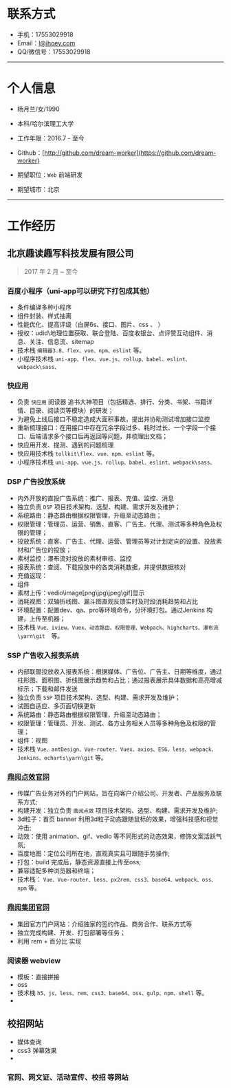 # 联系方式

- 手机：17553029918
- Email：[l@ihoey.com](l@ihoey.com)
- QQ/微信号：17553029918

---

# 个人信息

- 杨月兰/女/1990
- 本科/哈尔滨理工大学
- 工作年限：2016.7 - 至今
- Github：[http://github.com/dream-worker](https://github.com/dream-worker)

- 期望职位：`Web` 前端研发
- 期望城市：北京

---

# 工作经历

## 北京趣读趣写科技发展有限公司

> 2017 年 2 月 ~ 至今

### 百度小程序（uni-app可以研究下打包成其他）

- 条件编译多种小程序
- 组件封装、样式抽离
- 性能优化、提高评级（白屏6s、接口、图片、css 、 ）
- 授权：udid\地理位置获取、联合登陆、百度收银台、点评赞互动组件、消息、关注、信息流、sitemap
- 技术栈 `编辑器3.8、flex、vue、npm、eslint` 等。
- 小程序技术栈 `uni-app、flex、vue.js、rollup、babel、eslint、webpack\sass、`

### 快应用

- 负责 `快应用` 阅读器 追书大神项目（包括精选、排行、分类、书架、书籍详情、目录、阅读页等模块）的研发；
- 为避免上线后接口不稳定造成大面积事故，提出并协助测试增加接口监控
- 重新梳理接口：在用接口中存在冗余字段过多、耗时过长、一个字段一个接口、后端请求多个接口后再返回等问题，并梳理出文档；
- 快应用开发、提测、遇到的问题梳理
- 快应用技术栈 `tollkit\flex、vue、npm、eslint` 等。
- 小程序技术栈 `uni-app、vue.js、rollup、babel、eslint、webpack\sass、`

### DSP 广告投放系统

- 内外开放的直投广告系统：推广、报表、充值、监控、消息
- 独立负责 `DSP` 项目技术架构、选型、构建、需求开发及维护；
- 系统路由：静态路由根据权限管理，升级至动态路由；
- 权限管理：管理员、运营、销售、直客、广告主、代理、测试等多种角色及权限的管理；
- 投放系统：直客、广告主、代理、运营、管理员等对计划定向的设置、投放素材和广告位的投放；
- 素材监控：瀑布流对投放的素材审核、监控
- 报表系统：查阅、下载投放中的各类消耗数据，并提供数据核对
- 充值返现：
- 组件
- 素材上传：vedio\image[png\jpg\jpeg\gif]显示
- 消耗视图：双轴折线图、漏斗图直观反馈实时及时段消耗趋势和占比
- 环境配置：配置dev、qa、pro等环境命令，分环境打包。通过Jenkins 构建，上传至机器；
- 技术栈 `Vue、iview、Vuex、动态路由、权限管理、Webpack、highcharts、瀑布流  \yarn\git  `等。


### SSP 广告收入报表系统

- 内部联盟投放收入报表系统：根据媒体、广告位、广告主、日期等维度，通过柱形图、面积图、折线图展示趋势和占比；通过报表展示具体数据和高亮增减标示；下载和邮件发送
- 独立负责 `SSP` 项目技术架构、选型、构建、需求开发及维护；
- 试图自适应、多页面切换更新
- 系统路由：静态路由根据权限管理，升级至动态路由；
- 权限管理：管理员、开发、测试、各方业务相关人员等多种角色及权限的管理；
- 组件：视图
- 技术栈 `Vue、antDesign、Vue-router、Vuex、axios、ES6、less、webpack、Jenkins、echarts\yarn\git` 等。


### [鼎阅点效官网](http://dingyueads.com/)

- 传媒广告业务对外的门户网站，旨在向客户介绍公司、开发者、产品服务及联系方式;
- 构建开发：独立负责 `鼎阅点效` 项目技术架构、选型、构建、需求开发及维护;
- 3d粒子：首页 banner 利用3d粒子动态跟随鼠标的效果，增强科技感和视觉冲击;
- 动效：使用 animation、gif、vedio 等不同形式的动态效果，修饰文案活跃气氛;
- 百度地图：定位公司所在地，直观真实且可跟随手势操作;
- 打包：build 完成后，静态资源直接上传至oss;
- 兼容适配多种浏览器和终端；
- 技术栈： `Vue、Vue-router、less、px2rem、css3、base64、webpack、oss、npm` 等。

### [鼎阅集团官网](http://www.dingyuegroup.cn)

- 集团官方门户网站：介绍独家的签约作品、商务合作、联系方式等
- 独立完成构建、开发、打包部署等任务；
- 利用 rem + 百分比 实现
### 阅读器 webview

- 模板：直接拼接
- oss
- 技术栈 `h5、js、less、rem、css3、base64、oss、gulp、npm、shell` 等。
-

## 校招网站

- 媒体查询
- css3 弹幕效果
-

### 官网、网文证、活动宣传、校招 等网站
